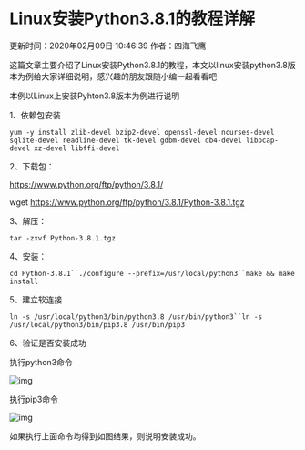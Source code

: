 # Linux安装Python3.8.1的教程详解

 更新时间：2020年02月09日 10:46:39  作者：四海飞鹰  

这篇文章主要介绍了Linux安装Python3.8.1的教程，本文以linux安装python3.8版本为例给大家详细说明，感兴趣的朋友跟随小编一起看看吧

本例以Linux上安装Pyhton3.8版本为例进行说明

1、依赖包安装

```
yum -y install zlib-devel bzip2-devel openssl-devel ncurses-devel sqlite-devel readline-devel tk-devel gdbm-devel db4-devel libpcap-devel xz-devel libffi-devel
```

2、下载包：

https://www.python.org/ftp/python/3.8.1/

wget https://www.python.org/ftp/python/3.8.1/Python-3.8.1.tgz

3、解压：

```
tar -zxvf Python-3.8.1.tgz
```

4、安装：

```
cd Python-3.8.1``./configure --prefix=/usr/local/python3``make && make install
```

5、建立软连接

```
ln -s /usr/local/python3/bin/python3.8 /usr/bin/python3``ln -s /usr/local/python3/bin/pip3.8 /usr/bin/pip3
```

6、验证是否安装成功

执行python3命令

![img](https://img.jbzj.com/file_images/article/202002/202029104414885.jpg?202019104528)

执行pip3命令

![img](https://img.jbzj.com/file_images/article/202002/202029104414886.jpg?202019104528)

如果执行上面命令均得到如图结果，则说明安装成功。